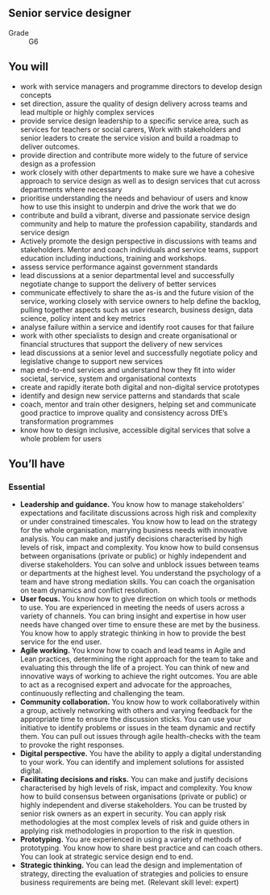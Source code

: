 ## Senior service designer

<dl class="govuk-summary-list">
  <div class="govuk-summary-list__row">
    <dt class="govuk-summary-list__key">
      Grade
    </dt>
    <dd class="govuk-summary-list__value">
      G6
    </dd>
  </div>
</dl>


## You will

* work with service managers and programme directors to develop design concepts
* set direction, assure the quality of design delivery across teams and lead multiple or highly complex services
* provide service design leadership to a specific service area, such as services for teachers or social carers, Work with stakeholders and senior leaders to create the service vision and build a roadmap to deliver outcomes.
* provide direction and contribute more widely to the future of service design as a profession
* work closely with other departments to make sure we have a cohesive approach to service design as well as to design services that cut across departments where necessary
* prioritise understanding the needs and behaviour of users and know how to use this insight to underpin and drive the work that we do 
* contribute and build a vibrant, diverse and passionate service design community and help to mature the profession capability, standards and service design 
* Actively promote the design perspective in discussions with teams and stakeholders. Mentor and coach individuals and service teams, support education including inductions, training and workshops. 
* assess service performance against government standards
* lead discussions at a senior departmental level and successfully negotiate change to support the delivery of better services 
* communicate effectively to share the as-is and the future vision of the service, working closely with service owners to help define the backlog, pulling together aspects such as user research, business design, data science, policy intent and key metrics 
* analyse failure within a service and identify root causes for that failure 
* work with other specialists to design and create organisational or financial structures that support the delivery of new services   
* lead discussions at a senior level and successfully negotiate policy and legislative change to support new services   
* map end-to-end services and understand how they fit into wider societal, service, system and organisational contexts
* create and rapidly iterate both digital and non-digital service prototypes 
* identify and design new service patterns and standards that scale 
* coach, mentor and train other designers, helping set and communicate good practice to improve quality and consistency across DfE’s transformation programmes
* know how to design inclusive, accessible digital services that solve a whole problem for users

## You’ll have

### Essential

*  **Leadership and guidance.** You know how to manage stakeholders’ expectations and facilitate discussions across high risk and complexity or under constrained timescales. You know how to lead on the strategy for the whole organisation, marrying business needs with innovative analysis. You can make and justify decisions characterised by high levels of risk, impact and complexity. You know how to build consensus between organisations (private or public) or highly independent and diverse stakeholders. You can solve and unblock issues between teams or departments at the highest level. You understand the psychology of a team and have strong mediation skills. You can coach the organisation on team dynamics and conflict resolution. 
*  **User focus.** You know how to give direction on which tools or methods to use. You are experienced in meeting the needs of users across a variety of channels. You can bring insight and expertise in how user needs have changed over time to ensure these are met by the business. You know how to apply strategic thinking in how to provide the best service for the end user. 
*  **Agile working.** You know how to coach and lead teams in Agile and Lean practices, determining the right approach for the team to take and evaluating this through the life of a project. You can think of new and innovative ways of working to achieve the right outcomes. You are able to act as a recognised expert and advocate for the approaches, continuously reflecting and challenging the team. 
*  **Community collaboration.** You know how to work collaboratively within a group, actively networking with others and varying feedback for the appropriate time to ensure the discussion sticks. You can use your initiative to identify problems or issues in the team dynamic and rectify them. You can pull out issues through agile health-checks with the team to provoke the right responses. 
*  **Digital perspective.** You have the ability to apply a digital understanding to your work. You can identify and implement solutions for assisted digital. 
*  **Facilitating decisions and risks.** You can make and justify decisions characterised by high levels of risk, impact and complexity. You know how to build consensus between organisations (private or public) or highly independent and diverse stakeholders. You can be trusted by senior risk owners as an expert in security. You can apply risk methodologies at the most complex levels of risk and guide others in applying risk methodologies in proportion to the risk in question. 
*  **Prototyping.** You are experienced in using a variety of methods of prototyping. You know how to share best practice and can coach others. You can look at strategic service design end to end. 
*  **Strategic thinking.** You can lead the design and implementation of strategy, directing the evaluation of strategies and policies to ensure business requirements are being met. (Relevant skill level: expert)